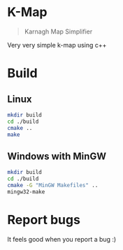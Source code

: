 # K-Map
> Karnagh Map Simplifier

Very very simple k-map using c++
# Build

## Linux

```sh
mkdir build
cd ./build
cmake ..
make
```

## Windows with MinGW

```sh
mkdir build
cd ./build
cmake -G "MinGW Makefiles" ..
mingw32-make
```


# Report bugs
It feels good when you report a bug :)
